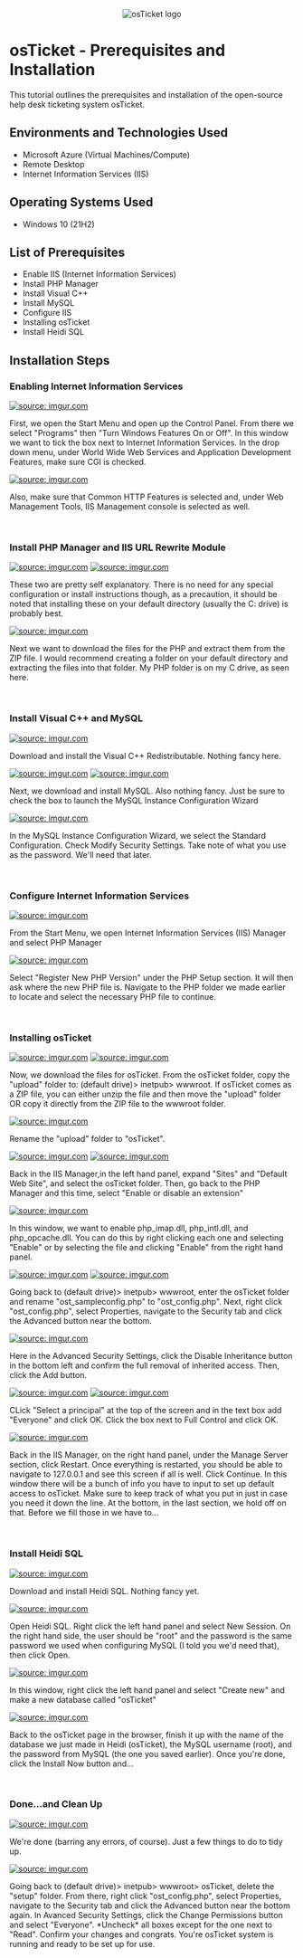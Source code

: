 <p align="center">
<img src="https://i.imgur.com/Clzj7Xs.png" alt="osTicket logo"/>
</p>

<h1>osTicket - Prerequisites and Installation</h1>
This tutorial outlines the prerequisites and installation of the open-source help desk ticketing system osTicket.<br />

<h2>Environments and Technologies Used</h2>

- Microsoft Azure (Virtual Machines/Compute)
- Remote Desktop
- Internet Information Services (IIS)

<h2>Operating Systems Used </h2>

- Windows 10</b> (21H2)

<h2>List of Prerequisites</h2>

- Enable IIS (Internet Information Services)
- Install PHP Manager
- Install Visual C++
- Install MySQL
- Configure IIS
- Installing osTicket
- Install Heidi SQL

<h2>Installation Steps</h2>

<h3>Enabling Internet Information Services</h3>
<p>
<a href="https://imgur.com/wAAWSLs"><img src="https://i.imgur.com/wAAWSLs.png" title="source: imgur.com" /></a>
</p>
<p>
First, we open the Start Menu and open up the Control Panel. From there we select "Programs" then "Turn Windows Features On or Off". In this window we want to tick the box next to Internet Information Services. In the drop down menu, under World Wide Web Services and Application Development Features, make sure CGI is checked.

<a href="https://imgur.com/7H9Wa0s"><img src="https://i.imgur.com/7H9Wa0s.png?1" title="source: imgur.com" /></a>

Also, make sure that Common HTTP Features is selected and, under Web Management Tools, IIS Management console is selected as well.
</p>
<br />

<h3>Install PHP Manager and IIS URL Rewrite Module</h3>
<p>
<a href="https://imgur.com/jnkI7jX"><img src="https://i.imgur.com/jnkI7jX.png" title="source: imgur.com" /></a>
<a href="https://imgur.com/6g9wfXR"><img src="https://i.imgur.com/6g9wfXR.png" title="source: imgur.com" /></a>
</p>
<p>
These two are pretty self explanatory. There is no need for any special configuration or install instructions though, as a precaution, it should be noted that installing these on your default directory (usually the C: drive) is probably best.
</p>
<p>
<a href="https://imgur.com/viZhZYS"><img src="https://i.imgur.com/viZhZYS.png" title="source: imgur.com" /></a>
</p>
<p>
Next we want to download the files for the PHP and extract them from the ZIP file. I would recommend creating a folder on your default directory and extracting the files into that folder. My PHP folder is on my C drive, as seen here.
</p>
<br />

<h3>Install Visual C++ and MySQL</h3>
<p>
<a href="https://imgur.com/RT2fXLc"><img src="https://i.imgur.com/RT2fXLc.png" title="source: imgur.com" /></a>
</p>
<p>
Download and install the Visual C++ Redistributable. Nothing fancy here.
</p>
<p>
<a href="https://imgur.com/yGEAqC5"><img src="https://i.imgur.com/yGEAqC5.png" title="source: imgur.com" /></a>
<a href="https://imgur.com/UOE8RNv"><img src="https://i.imgur.com/UOE8RNv.png" title="source: imgur.com" /></a>
</p>
<p>
Next, we download and install MySQL. Also nothing fancy. Just be sure to check the box to launch the MySQL Instance Configuration Wizard
</p>
<p>
<a href="https://imgur.com/n7He8ft"><img src="https://i.imgur.com/n7He8ft.png" title="source: imgur.com" /></a>
</p>
<p>
In the MySQL Instance Configuration Wizard, we select the Standard Configuration. Check Modify Security Settings. Take note of what you use as the password. We'll need that later.
</p>
<br />

<h3>Configure Internet Information Services</h3>
<p>
<a href="https://imgur.com/Py4NdTl"><img src="https://i.imgur.com/Py4NdTl.png" title="source: imgur.com" /></a>
</p>
<p>
From the Start Menu, we open Internet Information Services (IIS) Manager and select PHP Manager
</p>
<p>
<a href="https://imgur.com/0ZNl39N"><img src="https://i.imgur.com/0ZNl39N.png" title="source: imgur.com" /></a>
</p>
<p>
Select "Register New PHP Version" under the PHP Setup section. It will then ask where the new PHP file is. Navigate to the PHP folder we made earlier to locate and select the necessary PHP file to continue.
</p>
<br />

<h3>Installing osTicket</h3>
<p>
<a href="https://imgur.com/mAE4Fjx"><img src="https://i.imgur.com/mAE4Fjx.png" title="source: imgur.com" /></a>
  <a href="https://imgur.com/05BXESk"><img src="https://i.imgur.com/05BXESk.png" title="source: imgur.com" /></a>
</p>
<p>
Now, we download the files for osTicket. From the osTicket folder, copy the "upload" folder to: (default drive)> inetpub> wwwroot.
If osTicket comes as a ZIP file, you can either unzip the file and then move the "upload" folder OR copy it directly from the ZIP file to the wwwroot folder.
</p>
<p>
<a href="https://imgur.com/ydNR1tg"><img src="https://i.imgur.com/ydNR1tg.png" title="source: imgur.com" /></a>
</p>
<p>
Rename the "upload" folder to "osTicket".
</p>
<p>
<a href="https://imgur.com/zIgoknC"><img src="https://i.imgur.com/zIgoknC.png" title="source: imgur.com" /></a>
<a href="https://imgur.com/y8G2KWY"><img src="https://i.imgur.com/y8G2KWY.png" title="source: imgur.com" /></a>
</p>
<p>
Back in the IIS Manager,in the left hand panel, expand "Sites" and "Default Web Site", and select the osTicket folder. Then, go back to the PHP Manager and this time, select "Enable or disable an extension"
</p>
<p>
<a href="https://imgur.com/4DIMUel"><img src="https://i.imgur.com/4DIMUel.png" title="source: imgur.com" /></a>
</p>
<p>
In this window, we want to enable php_imap.dll, php_intl.dll, and php_opcache.dll. You can do this by right clicking each one and selecting "Enable" or by selecting the file and clicking "Enable" from the right hand panel.
</p>
<p>
<a href="https://imgur.com/ywUuq7Y"><img src="https://i.imgur.com/ywUuq7Y.png" title="source: imgur.com" /></a>
<a href="https://imgur.com/ka6A07n"><img src="https://i.imgur.com/ka6A07n.png" title="source: imgur.com" /></a>
</p>
<p>Going back to (default drive)> inetpub> wwwroot, enter the osTicket folder and rename "ost_sampleconfig.php" to "ost_config.php". Next, right click "ost_config.php", select Properties, navigate to the Security tab and click the Advanced button near the bottom.
</p>
<p>
<a href="https://imgur.com/zhSmpgh"><img src="https://i.imgur.com/zhSmpgh.png" title="source: imgur.com" /></a>
</p>
<p>
Here in the Advanced Security Settings, click the Disable Inheritance button in the bottom left and confirm the full removal of inherited access. Then, click the Add button.
</p>
<p>
<a href="https://imgur.com/WIQLYEq"><img src="https://i.imgur.com/WIQLYEq.png" title="source: imgur.com" /></a>
<a href="https://imgur.com/yTqOXoP"><img src="https://i.imgur.com/yTqOXoP.png" title="source: imgur.com" /></a>
</p>
<p>
CLick "Select a principal" at the top of the screen and in the text box add "Everyone" and click OK. Click the box next to Full Control and click OK.
</p>
<p>
<a href="https://imgur.com/YvxVlqO"><img src="https://i.imgur.com/YvxVlqO.png" title="source: imgur.com" /></a>
</p>
<p>
Back in the IIS Manager, on the right hand panel, under the Manage Server section, click Restart. Once everything is restarted, you should be able to navigate to 127.0.0.1 and see this screen if all is well. Click Continue. In this window there will be a bunch of info you have to input to set up default access to osTicket. Make sure to keep track of what you put in just in case you need it down the line. At the bottom, in the last section, we hold off on that. Before we fill those in we have to...
</p>
<br />

<h3>Install Heidi SQL</h3>
<p>
<a href="https://imgur.com/cCN20us"><img src="https://i.imgur.com/cCN20us.png" title="source: imgur.com" /></a>
</p>
<p>
Download and install Heidi SQL. Nothing fancy yet.
</p>
<p>
<a href="https://imgur.com/tgzcQIF"><img src="https://i.imgur.com/tgzcQIF.png" title="source: imgur.com" /></a>
</p>
<p>
Open Heidi SQL. Right click the left hand panel and select New Session. On the right hand side, the user should be "root" and the password is the same password we used when configuring MySQL (I told you we'd need that), then click Open.
</p>
<p>
<a href="https://imgur.com/NPjX2ej"><img src="https://i.imgur.com/NPjX2ej.png" title="source: imgur.com" /></a>
<p>
In this window, right click the left hand panel and select "Create new" and make a new database called "osTicket"
</p>
<p>
<a href="https://imgur.com/Pgrk9EG"><img src="https://i.imgur.com/Pgrk9EG.png" title="source: imgur.com" /></a>
</p>
<p>
Back to the osTicket page in the browser, finish it up with the name of the database we just made in Heidi (osTicket), the MySQL username (root), and the password from MySQL (the one you saved earlier). Once you're done, click the Install Now button and...
</p>
<br />

<h3>Done...and Clean Up</h3>
<p>
<a href="https://imgur.com/ZNOK33w"><img src="https://i.imgur.com/ZNOK33w.png" title="source: imgur.com" /></a>
</p>
<p>
We're done (barring any errors, of course). Just a few things to do to tidy up.
</p>
<p>
<a href="https://imgur.com/2Sol8oU"><img src="https://i.imgur.com/2Sol8oU.png" title="source: imgur.com" /></a>
</p>
<p>
Going back to (default drive)> inetpub> wwwroot> osTicket, delete the "setup" folder. From there, right click "ost_config.php", select Properties, navigate to the Security tab and click the Advanced button near the bottom again. In Avanced Security Settings, click the Change Permissions button and select "Everyone". *Uncheck* all boxes except for the one next to "Read". Confirm your changes and congrats. You're osTicket system is running and ready to be set up for use.
</p>
<br />
